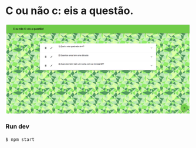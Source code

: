 # C ou não c: eis a questão.

![partial result 2](assets/partial_result_2.png)

### Run dev
```sh
$ npm start
```
